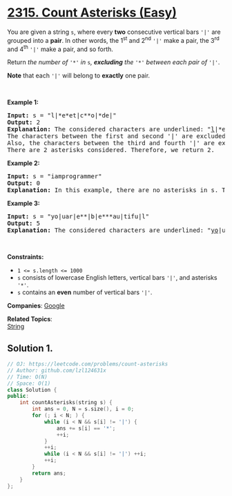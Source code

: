# [2315. Count Asterisks (Easy)](https://leetcode.com/problems/count-asterisks)

<p>You are given a string <code>s</code>, where every <strong>two</strong> consecutive vertical bars <code>'|'</code> are grouped into a <strong>pair</strong>. In other words, the 1<sup>st</sup> and 2<sup>nd</sup> <code>'|'</code> make a pair, the 3<sup>rd</sup> and 4<sup>th</sup> <code>'|'</code> make a pair, and so forth.</p>
<p>Return <em>the number of </em><code>'*'</code><em> in </em><code>s</code><em>, <strong>excluding</strong> the </em><code>'*'</code><em> between each pair of </em><code>'|'</code>.</p>
<p><strong>Note</strong> that each <code>'|'</code> will belong to <strong>exactly</strong> one pair.</p>
<p>&nbsp;</p>
<p><strong class="example">Example 1:</strong></p>
<pre><strong>Input:</strong> s = "l|*e*et|c**o|*de|"
<strong>Output:</strong> 2
<strong>Explanation:</strong> The considered characters are underlined: "<u>l</u>|*e*et|<u>c**o</u>|*de|".
The characters between the first and second '|' are excluded from the answer.
Also, the characters between the third and fourth '|' are excluded from the answer.
There are 2 asterisks considered. Therefore, we return 2.</pre>
<p><strong class="example">Example 2:</strong></p>
<pre><strong>Input:</strong> s = "iamprogrammer"
<strong>Output:</strong> 0
<strong>Explanation:</strong> In this example, there are no asterisks in s. Therefore, we return 0.
</pre>
<p><strong class="example">Example 3:</strong></p>
<pre><strong>Input:</strong> s = "yo|uar|e**|b|e***au|tifu|l"
<strong>Output:</strong> 5
<strong>Explanation:</strong> The considered characters are underlined: "<u>yo</u>|uar|<u>e**</u>|b|<u>e***au</u>|tifu|<u>l</u>". There are 5 asterisks considered. Therefore, we return 5.</pre>
<p>&nbsp;</p>
<p><strong>Constraints:</strong></p>
<ul>
	<li><code>1 &lt;= s.length &lt;= 1000</code></li>
	<li><code>s</code> consists of lowercase English letters, vertical bars <code>'|'</code>, and asterisks <code>'*'</code>.</li>
	<li><code>s</code> contains an <strong>even</strong> number of vertical bars <code>'|'</code>.</li>
</ul>

**Companies**:
[Google](https://leetcode.com/company/google)

**Related Topics**:  
[String](https://leetcode.com/tag/string/)

## Solution 1.

```cpp
// OJ: https://leetcode.com/problems/count-asterisks
// Author: github.com/lzl124631x
// Time: O(N)
// Space: O(1)
class Solution {
public:
    int countAsterisks(string s) {
        int ans = 0, N = s.size(), i = 0;
        for (; i < N; ) {
            while (i < N && s[i] != '|') {
                ans += s[i] == '*';
                ++i;
            }
            ++i;
            while (i < N && s[i] != '|') ++i;
            ++i;
        }
        return ans;
    }
};
```